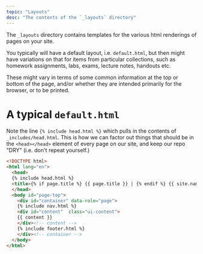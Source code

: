 ```yaml
---
topic: "Layouts"
desc: "The contents of the `_layouts` directory"
---
```


The `_layouts` directory contains templates for the various html renderings of pages on your site.

You typically will have a default layout, i.e. `default.html`, but then might have variations on that
for items from particular collections, such as homework assignments, labs, exams, lecture notes, handouts etc.

These might vary in terms of some common information at the top or bottom of the page, and/or whether they are
intended primarily for the browser, or to be printed.

# A typical `default.html`

Note the line  `{% include head.html %}` which pulls in the contents of `_includes/head.html`.  This is how
we can factor out things that should be in the `<head></head>` element of every page on our site, and keep 
our repo "DRY" (i.e. don't repeat yourself.)

```html
<!DOCTYPE html>
<html lang="en">
  <head>
  {% include head.html %} 
  <title>{% if page.title %} {{ page.title }} | {% endif %} {{ site.name }}</title>
  </head>
  <body id="page-top">
    <div id="container" data-role="page">
    {% include nav.html %}
    <div id="content"  class="ui-content">
    {{ content }}
    </div><!-- content -->
    {% include footer.html %}
    </div><!-- container -->
  </body>
</html>
```
